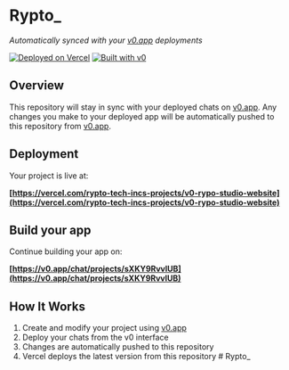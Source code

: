 # Rypto_

*Automatically synced with your [v0.app](https://v0.app) deployments*

[![Deployed on Vercel](https://img.shields.io/badge/Deployed%20on-Vercel-black?style=for-the-badge&logo=vercel)](https://vercel.com/rypto-tech-incs-projects/v0-rypo-studio-website)
[![Built with v0](https://img.shields.io/badge/Built%20with-v0.app-black?style=for-the-badge)](https://v0.app/chat/projects/sXKY9RvvlUB)

## Overview

This repository will stay in sync with your deployed chats on [v0.app](https://v0.app).
Any changes you make to your deployed app will be automatically pushed to this repository from [v0.app](https://v0.app).

## Deployment

Your project is live at:

**[https://vercel.com/rypto-tech-incs-projects/v0-rypo-studio-website](https://vercel.com/rypto-tech-incs-projects/v0-rypo-studio-website)**

## Build your app

Continue building your app on:

**[https://v0.app/chat/projects/sXKY9RvvlUB](https://v0.app/chat/projects/sXKY9RvvlUB)**

## How It Works

1. Create and modify your project using [v0.app](https://v0.app)
2. Deploy your chats from the v0 interface
3. Changes are automatically pushed to this repository
4. Vercel deploys the latest version from this repository
#   R y p t o _  
 